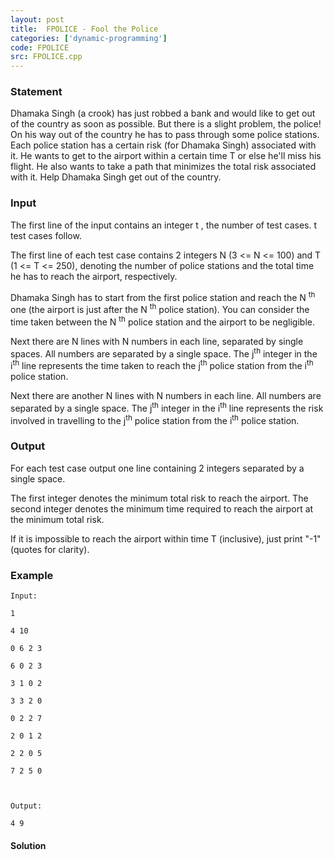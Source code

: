 ```yaml
---
layout: post
title:  FPOLICE - Fool the Police
categories: ['dynamic-programming']
code: FPOLICE
src: FPOLICE.cpp
---
```


### **Statement**

Dhamaka Singh (a crook) has just robbed a bank and would like to get out of
the country as soon as possible. But there is a slight problem, the police! On
his way out of the country he has to pass through some police stations. Each
police station has a certain risk (for Dhamaka Singh) associated with it. He
wants to get to the airport within a certain time T or else he'll miss his
flight. He also wants to take a path that minimizes the total risk associated
with it. Help Dhamaka Singh get out of the country.

### Input

The first line of the input contains an integer t , the number of test
cases. t test cases follow.

The first line of each test case contains 2 integers N (3  <= N <=
100) and T (1  <= T <= 250), denoting the number of police stations
and the total time he has to reach the airport, respectively.

Dhamaka Singh has to start from the first police station and reach the N
<sup>th</sup> one (the airport is just after the N <sup>th</sup>
police station). You can consider the time taken between the N
<sup>th</sup> police station and the airport to be negligible.

Next there are N lines with N numbers in each line, separated by
single spaces. All numbers are separated by a single space. The
j<sup>th</sup> integer in the i<sup>th</sup> line represents the time
taken to reach the j<sup>th</sup> police station from the
i<sup>th</sup> police station.

Next there are another N lines with N numbers in each line. All
numbers are separated by a single space. The j<sup>th</sup> integer in the
i<sup>th</sup> line represents the risk involved in travelling to the
j<sup>th</sup> police station from the i<sup>th</sup> police station.

### Output

For each test case output one line containing 2 integers separated by a single
space.

The first integer denotes the minimum total risk to reach the airport. The
second integer denotes the minimum time required to reach the airport at the
minimum total risk.

If it is impossible to reach the airport within time T (inclusive), just
print "-1" (quotes for clarity).

### Example

    
    
    Input:
    1
    4 10
    0 6 2 3
    6 0 2 3
    3 1 0 2
    3 3 2 0
    0 2 2 7
    2 0 1 2
    2 2 0 5
    7 2 5 0
    
    Output:
    4 9
    



#### **Solution**



